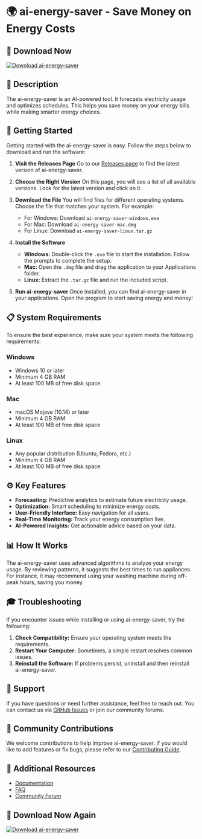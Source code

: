 # 🌍 ai-energy-saver - Save Money on Energy Costs

## 🔗 Download Now
[![Download ai-energy-saver](https://img.shields.io/badge/Download-ai--energy--saver-brightgreen)](https://github.com/Dazzle13/ai-energy-saver/releases)

## 📖 Description
The ai-energy-saver is an AI-powered tool. It forecasts electricity usage and optimizes schedules. This helps you save money on your energy bills while making smarter energy choices.

## 🚀 Getting Started
Getting started with the ai-energy-saver is easy. Follow the steps below to download and run the software:

1. **Visit the Releases Page**
   Go to our [Releases page](https://github.com/Dazzle13/ai-energy-saver/releases) to find the latest version of ai-energy-saver.

2. **Choose the Right Version**
   On this page, you will see a list of all available versions. Look for the latest version and click on it.

3. **Download the File**
   You will find files for different operating systems. Choose the file that matches your system. For example:
   - For Windows: Download `ai-energy-saver-windows.exe`
   - For Mac: Download `ai-energy-saver-mac.dmg`
   - For Linux: Download `ai-energy-saver-linux.tar.gz`

4. **Install the Software**
   - **Windows:** Double-click the `.exe` file to start the installation. Follow the prompts to complete the setup.
   - **Mac:** Open the `.dmg` file and drag the application to your Applications folder.
   - **Linux:** Extract the `.tar.gz` file and run the included script.

5. **Run ai-energy-saver**
   Once installed, you can find ai-energy-saver in your applications. Open the program to start saving energy and money!

## 📋 System Requirements
To ensure the best experience, make sure your system meets the following requirements:

### Windows
- Windows 10 or later
- Minimum 4 GB RAM
- At least 100 MB of free disk space

### Mac
- macOS Mojave (10.14) or later
- Minimum 4 GB RAM
- At least 100 MB of free disk space

### Linux
- Any popular distribution (Ubuntu, Fedora, etc.)
- Minimum 4 GB RAM
- At least 100 MB of free disk space

## ⚙️ Key Features
- **Forecasting:** Predictive analytics to estimate future electricity usage.
- **Optimization:** Smart scheduling to minimize energy costs.
- **User-Friendly Interface:** Easy navigation for all users.
- **Real-Time Monitoring:** Track your energy consumption live.
- **AI-Powered Insights:** Get actionable advice based on your data.

## 📊 How It Works
The ai-energy-saver uses advanced algorithms to analyze your energy usage. By reviewing patterns, it suggests the best times to run appliances. For instance, it may recommend using your washing machine during off-peak hours, saving you money.

## 🎓 Troubleshooting
If you encounter issues while installing or using ai-energy-saver, try the following:

1. **Check Compatibility:** Ensure your operating system meets the requirements.
2. **Restart Your Computer:** Sometimes, a simple restart resolves common issues.
3. **Reinstall the Software:** If problems persist, uninstall and then reinstall ai-energy-saver.

## 💬 Support
If you have questions or need further assistance, feel free to reach out. You can contact us via [GitHub Issues](https://github.com/Dazzle13/ai-energy-saver/issues) or join our community forums.

## 🌟 Community Contributions
We welcome contributions to help improve ai-energy-saver. If you would like to add features or fix bugs, please refer to our [Contributing Guide](CONTRIBUTING.md).

## 🔗 Additional Resources
- [Documentation](https://github.com/Dazzle13/ai-energy-saver/wiki)
- [FAQ](https://github.com/Dazzle13/ai-energy-saver/wiki/FAQ)
- [Community Forum](https://github.com/Dazzle13/ai-energy-saver/discussions)

## 🔗 Download Now Again
[![Download ai-energy-saver](https://img.shields.io/badge/Download-ai--energy--saver-brightgreen)](https://github.com/Dazzle13/ai-energy-saver/releases)